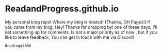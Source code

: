 # ReadandProgress.github.io

My personal blog repo! Where my blog is hosted! (Thanks, GH Pages!) If you came from my blog, Hey! Thanks for dropping by!
one of these days, I'll set something up for comments. Is not a major priority as of now , but if you like to leave feedback, You can get in touch with me via Discord! 

```
Reading#7898
```
